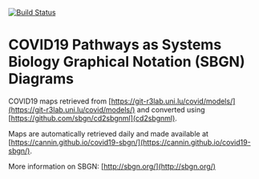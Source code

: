 [![Build Status](https://travis-ci.org/cannin/covid19-sbgn.svg?branch=master)](https://travis-ci.org/cannin/covid19-sbgn)

# COVID19 Pathways as Systems Biology Graphical Notation (SBGN) Diagrams

COVID19 maps retrieved from [https://git-r3lab.uni.lu/covid/models/](https://git-r3lab.uni.lu/covid/models/) and converted using [https://github.com/sbgn/cd2sbgnml](cd2sbgnml).

Maps are automatically retrieved daily and made available at [https://cannin.github.io/covid19-sbgn/](https://cannin.github.io/covid19-sbgn/). 

More information on SBGN: [http://sbgn.org/](http://sbgn.org/)